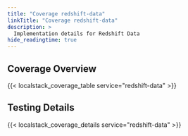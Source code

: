 ```yaml
---
title: "Coverage redshift-data"
linkTitle: "Coverage redshift-data"
description: >
  Implementation details for Redshift Data
hide_readingtime: true
---
```


## Coverage Overview
{{< localstack_coverage_table service="redshift-data" >}}

## Testing Details
{{< localstack_coverage_details service="redshift-data" >}}
